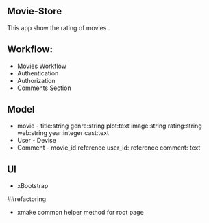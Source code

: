 ## Movie-Store
This app show the rating of movies .

## Workflow:
- Movies Workflow
- Authentication
- Authorization
- Comments Section


## Model
- movie - title:string genre:string plot:text image:string rating:string web:string year:integer cast:text
- User - Devise
- Comment - movie_id:reference  user_id: reference comment: text


## UI
- xBootstrap

##refactoring
- xmake common helper method for root page
